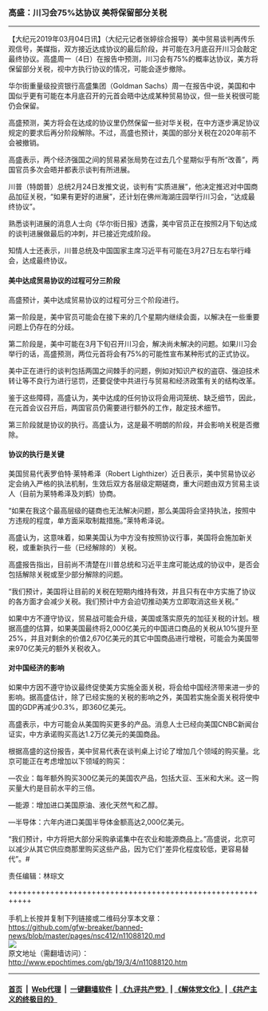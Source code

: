 ### 高盛：川习会75%达协议 美将保留部分关税
------------------------

<p>
 【大纪元2019年03月04日讯】（大纪元记者张婷综合报导）美中贸易谈判再传乐观信号，美媒指，双方接近达成协议的最后阶段，并可能在3月底召开川习会敲定最终协议。高盛周一（4日）在报告中预测，川习会有75%的概率达协议，美方将保留部分关税，视中方执行协议的情况，可能会逐步撤除。
</p>
<p>
 华尔街重量级投资银行高盛集团（Goldman Sachs）周一在报告中说，美国和中国似乎更有可能在本月底召开的元首会晤中达成某种贸易协议，但一些关税很可能仍会保留。
</p>
<p>
 高盛预测，美方将会在达成的协议里仍然保留一些对华关税，在中方逐步满足协议规定的要求后再分阶段解除。不过，高盛也预计，美国的部分关税在2020年前不会被撤销。
</p>
<p>
 高盛表示，两个经济强国之间的贸易紧张局势在过去几个星期似乎有所“改善”，两国官员多次会晤并都表示谈判有所进展。
</p>
<p>
 川普（特朗普）总统2月24日发推文说，谈判有“实质进展”，他决定推迟对中国商品加征关税，“如果有更好的进展”，还计划在佛州海湖庄园举行川习会，“达成最终协议”。
</p>
<p>
 熟悉谈判进展的消息人士向《华尔街日报》透露，美中官员正在按照2月下旬达成的谈判进展做最后的冲刺，并已接近完成阶段。
</p>
<p>
 知情人士还表示，川普总统及中国国家主席习近平有可能在3月27日左右举行峰会，达成最终协议。
</p>
<h4>
 美中达成贸易协议的过程可分三阶段
</h4>
<p>
 高盛预计，美中达成贸易协议的过程可分三个阶段进行。
</p>
<p>
 第一阶段是，美中官员可能会在接下来的几个星期内继续会面，以解决在一些重要问题上仍存在的分歧。
</p>
<p>
 第二阶段是，美中可能在3月下旬召开川习会，解决尚未解决的问题。如果川习会举行的话，高盛预测，两位元首将会有75%的可能性宣布某种形式的正式协议。
</p>
<p>
 美中正在进行的谈判包括两国之间棘手的问题，例如对知识产权的盗窃、强迫技术转让等不良行为进行惩罚，还要促使中共进行与贸易和经济政策有关的结构改革。
</p>
<p>
 鉴于这些障碍，高盛认为，美中达成的任何协议将会用词笼统、缺乏细节，因此，在元首会议召开后，两国官员仍需要进行额外的工作，敲定技术细节。
</p>
<p>
 第三阶段就是协议的执行。高盛认为，这是最不明朗的阶段，并会影响关税是否撤除。
</p>
<h4>
 协议的执行是关键
</h4>
<p>
 美国贸易代表罗伯特‧莱特希泽（Robert Lighthizer）近日表示，美中贸易协议必定会纳入严格的执法机制，生效后双方各层级定期磋商，重大问题由双方贸易主谈人（目前为莱特希泽及刘鹤）协商。
</p>
<p>
 “如果在我这个最高层级的磋商也无法解决问题，那么美国将会坚持执法，按照中方违规的程度，单方面采取制裁措施。”莱特希泽说。
</p>
<p>
 高盛认为，这意味着，如果美国认为中方没有按照协议行事，美国将会施加新关税，或重新执行一些（已经解除的）关税。
</p>
<p>
 高盛报告指出，目前尚不清楚在川普总统和习近平主席可能达成的协议中，是否会包括解除关税或至少部分解除的问题。
</p>
<p>
 “我们预计，美国将让目前的关税在短期内维持有效，并且只有在中方实施了协议的各方面才会减少关税。我们预计中方会迫切推动美方立即取消这些关税。”
</p>
<p>
 如果中方不遵守协议，贸易战可能会升级，美国或落实原先的加征关税的计划。根据高盛的估算，如果美国最终将2,000亿美元的中国进口商品的关税从10%提升至25%，并且对剩余的价值2,670亿美元的其它中国商品进行增税，可能会为美国带来970亿美元的额外关税收入。
</p>
<h4>
 对中国经济的影响
</h4>
<p>
 如果中方因不遵守协议最终促使美方实施全面关税，将会给中国经济带来进一步的影响。据高盛估计，除了已经实施的关税的影响之外，美国若实施全面关税将使中国的GDP再减少0.3%，即360亿美元。
</p>
<p>
 高盛表示，中方可能会从美国购买更多的产品。消息人士已经向美国CNBC新闻台证实，中方承诺购买高达1.2万亿美元的美国商品。
</p>
<p>
 根据高盛的这份报告，美中贸易代表在谈判桌上讨论了增加几个领域的购买量。北京可能正在考虑增加以下领域的购买：
</p>
<p>
 —农业：每年额外购买300亿美元的美国农产品，包括大豆、玉米和大米。这一购买量大约是目前水平的三倍。
</p>
<p>
 —能源：增加进口美国原油、液化天然气和乙醇。
</p>
<p>
 —半导体：六年内进口美国半导体金额高达2,000亿美元。
</p>
<p>
 “我们预计，中方将把大部分采购承诺集中在农业和能源商品上。”高盛说，北京可以减少从其它供应商那里购买这些产品，因为它们“差异化程度较低，更容易替代”。#
</p>
<p>
 责任编辑：林琮文
</p>

+++++++++++++++++++++++++++++++++++++++++++++++++++++++++++<br/><br/>
手机上长按并复制下列链接或二维码分享本文章：<br/>
https://github.com/gfw-breaker/banned-news/blob/master/pages/nsc412/n11088120.md <br/>
<a href='https://github.com/gfw-breaker/banned-news/blob/master/pages/nsc412/n11088120.md'><img src='https://github.com/gfw-breaker/banned-news/blob/master/pages/nsc412/n11088120.md.png'/></a> <br/>
原文地址（需翻墙访问）：http://www.epochtimes.com/gb/19/3/4/n11088120.htm


------------------------
#### [首页](https://github.com/gfw-breaker/banned-news/blob/master/README.md) &nbsp;|&nbsp; [Web代理](https://github.com/labour-camp/helloworld) &nbsp;|&nbsp; [一键翻墙软件](https://github.com/gfw-breaker/nogfw/blob/master/README.md) &nbsp;| [《九评共产党》](https://github.com/gfw-breaker/9ping.md/blob/master/README.md#九评之一评共产党是什么) | [《解体党文化》](https://github.com/gfw-breaker/jtdwh.md/blob/master/README.md) | [《共产主义的终极目的》](https://github.com/gfw-breaker/gczydzjmd.md/blob/master/README.md)

